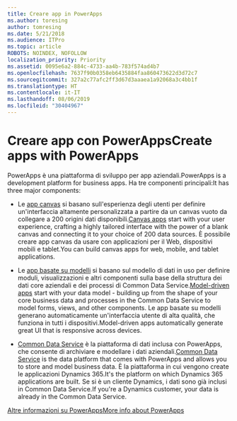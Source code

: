 ```yaml
---
title: Creare app in PowerApps
ms.author: toresing
author: tomresing
ms.date: 5/21/2018
ms.audience: ITPro
ms.topic: article
ROBOTS: NOINDEX, NOFOLLOW
localization_priority: Priority
ms.assetid: 0095e6a2-884c-4733-aa4b-783f574ad4b7
ms.openlocfilehash: 7637f90b0358eb6435884faa860473622d3d72c7
ms.sourcegitcommit: 327a2c77afc2ff3d67d3aaaea1a92068a3c4bb1f
ms.translationtype: HT
ms.contentlocale: it-IT
ms.lasthandoff: 08/06/2019
ms.locfileid: "30404967"
---
```

# <a name="create-apps-with-powerapps"></a><span data-ttu-id="00ae6-102">Creare app con PowerApps</span><span class="sxs-lookup"><span data-stu-id="00ae6-102">Create apps with PowerApps</span></span>

<span data-ttu-id="00ae6-103">PowerApps è una piattaforma di sviluppo per app aziendali.</span><span class="sxs-lookup"><span data-stu-id="00ae6-103">PowerApps is a development platform for business apps.</span></span> <span data-ttu-id="00ae6-104">Ha tre componenti principali:</span><span class="sxs-lookup"><span data-stu-id="00ae6-104">It has three major components:</span></span> 
  
- <span data-ttu-id="00ae6-105">Le [app canvas](https://go.microsoft.com/fwlink/?linkid=874495) si basano sull'esperienza degli utenti per definire un'interfaccia altamente personalizzata a partire da un canvas vuoto da collegare a 200 origini dati disponibili.</span><span class="sxs-lookup"><span data-stu-id="00ae6-105">[Canvas apps](https://go.microsoft.com/fwlink/?linkid=874495) start with your user experience, crafting a highly tailored interface with the power of a blank canvas and connecting it to your choice of 200 data sources.</span></span> <span data-ttu-id="00ae6-106">È possibile creare app canvas da usare con applicazioni per il Web, dispositivi mobili e tablet.</span><span class="sxs-lookup"><span data-stu-id="00ae6-106">You can build canvas apps for web, mobile, and tablet applications.</span></span> 
    
- <span data-ttu-id="00ae6-107">Le [app basate su modelli](https://go.microsoft.com/fwlink/?linkid=874496) si basano sul modello di dati in uso per definire moduli, visualizzazioni e altri componenti sulla base della struttura dei dati core aziendali e dei processi di Common Data Service.</span><span class="sxs-lookup"><span data-stu-id="00ae6-107">[Model-driven apps](https://go.microsoft.com/fwlink/?linkid=874496) start with your data model - building up from the shape of your core business data and processes in the Common Data Service to model forms, views, and other components.</span></span> <span data-ttu-id="00ae6-108">Le app basate su modelli generano automaticamente un'interfaccia utente di alta qualità, che funziona in tutti i dispositivi.</span><span class="sxs-lookup"><span data-stu-id="00ae6-108">Model-driven apps automatically generate great UI that is responsive across devices.</span></span> 
    
- <span data-ttu-id="00ae6-109">[Common Data Service](https://go.microsoft.com/fwlink/?linkid=874497) è la piattaforma di dati inclusa con PowerApps, che consente di archiviare e modellare i dati aziendali.</span><span class="sxs-lookup"><span data-stu-id="00ae6-109">[Common Data Service](https://go.microsoft.com/fwlink/?linkid=874497) is the data platform that comes with PowerApps and allows you to store and model business data.</span></span> <span data-ttu-id="00ae6-110">È la piattaforma in cui vengono create le applicazioni Dynamics 365.</span><span class="sxs-lookup"><span data-stu-id="00ae6-110">It's the platform on which Dynamics 365 applications are built.</span></span> <span data-ttu-id="00ae6-111">Se si è un cliente Dynamics, i dati sono già inclusi in Common Data Service.</span><span class="sxs-lookup"><span data-stu-id="00ae6-111">If you're a Dynamics customer, your data is already in the Common Data Service.</span></span> 
    
[<span data-ttu-id="00ae6-112">Altre informazioni su PowerApps</span><span class="sxs-lookup"><span data-stu-id="00ae6-112">More info about PowerApps</span></span>](https://go.microsoft.com/fwlink/?linkid=874498)
  

